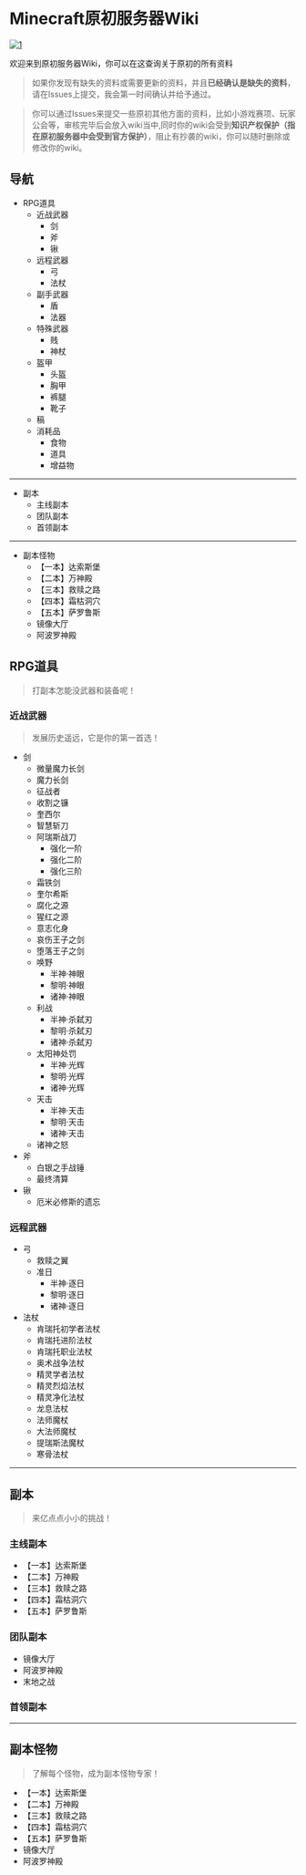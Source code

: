 # Minecraft原初服务器Wiki
<a href="https://ibb.co/XpM8w1B"><img src="https://i.ibb.co/bLDJfTh/1.jpg" alt="1" border="0"></a>

欢迎来到原初服务器Wiki，你可以在这查询关于原初的所有资料
>如果你发现有缺失的资料或需要更新的资料，并且**已经确认是缺失的资料**，请在Issues上提交，我会第一时间确认并给予通过。

>你可以通过Issues来提交一些原初其他方面的资料，比如小游戏赛项、玩家公会等，审核完毕后会放入wiki当中,同时你的wiki会受到**知识产权保护（指在原初服务器中会受到官方保护）**，阻止有抄袭的wiki，你可以随时删除或修改你的wiki。

## 导航
* RPG道具
  * 近战武器
    * 剑
    * 斧
    * 锹
  * 远程武器
    * 弓
    * 法杖
  * 副手武器
    * 盾
    * 法器
  * 特殊武器
    * 贱
    * 神杖
  * 盔甲
    * 头盔
    * 胸甲
    * 裤腿
    * 靴子
  * 稿
  * 消耗品
    * 食物
    * 道具
    * 增益物
---
* 副本
  * 主线副本
  * 团队副本
  * 首领副本
---
* 副本怪物
  * 【一本】达索斯堡
  * 【二本】万神殿
  * 【三本】救赎之路
  * 【四本】霜枯洞穴
  * 【五本】萨罗鲁斯
  * 镜像大厅
  * 阿波罗神殿
## RPG道具
>打副本怎能没武器和装备呢！
### 近战武器
>发展历史遥远，它是你的第一首选！
* 剑
  * 微量魔力长剑
  * 魔力长剑
  * 征战者
  * 收割之镰
  * 奎西尔
  * 智慧斩刀
  * 阿瑞斯战刀
    * 强化一阶
    * 强化二阶
    * 强化三阶
  * 霜铁剑
  * 奎尔希斯
  * 腐化之源
  * 猩红之源
  * 意志化身
  * 哀伤王子之剑
  * 堕落王子之剑
  * 唤野
    * 半神·神眼
    * 黎明·神眼
    * 诸神·神眼
  * 利战
    * 半神·杀弑刃
    * 黎明·杀弑刃
    * 诸神·杀弑刃
  * 太阳神处罚
    * 半神·光辉
    * 黎明·光辉
    * 诸神·光辉
  * 天击
    * 半神·天击 
    * 黎明·天击
    * 诸神·天击
  * 诸神之怒
* 斧
  * 白银之手战锤
  * 最终清算
* 锹
  * 厄米必修斯的遗忘
### 远程武器
* 弓
  * 救赎之翼
  * 准日
    * 半神·逐日
    * 黎明·逐日
    * 诸神·逐日
* 法杖
  * 肯瑞托初学者法杖
  * 肯瑞托进阶法杖
  * 肯瑞托职业法杖
  * 奥术战争法杖
  * 精灵学者法杖
  * 精灵烈焰法杖
  * 精灵净化法杖
  * 龙息法杖
  * 法师魔杖
  * 大法师魔杖
  * 提瑞斯法魔杖
  * 寒骨法杖
---
## 副本
>来亿点点小小的挑战！
### 主线副本
* 【一本】达索斯堡
* 【二本】万神殿
* 【三本】救赎之路
* 【四本】霜枯洞穴
* 【五本】萨罗鲁斯
### 团队副本
* 镜像大厅
* 阿波罗神殿
* 末地之战
### 首领副本
---
## 副本怪物
>了解每个怪物，成为副本怪物专家！
  * 【一本】达索斯堡
  * 【二本】万神殿
  * 【三本】救赎之路
  * 【四本】霜枯洞穴
  * 【五本】萨罗鲁斯
  * 镜像大厅
  * 阿波罗神殿
